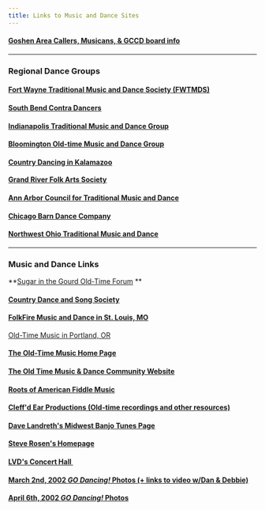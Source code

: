 ```yaml
---
title: Links to Music and Dance Sites
---
```


#### [Goshen Area Callers, Musicans, & GCCD board info](GOTLinks.html)

* * *

### Regional Dance Groups

#### [Fort Wayne Traditional Music and Dance Society (FWTMDS)](http://www.contrafortwayne.org)

#### [South Bend Contra Dancers](http://www.sbcontras.org/)

#### [Indianapolis Traditional Music and Dance Group](http://www.indycontra.org/)

#### [Bloomington Old-time Music and Dance Group](http://bloomingtoncontra.org/)

#### [Country Dancing in Kalamazoo](http://www.albion.edu/math/ram/cdk/)

[**Grand River Folk Arts Society**](http://www.grfolkarts.org/)

#### [Ann Arbor Council for Traditional Music and Dance](http://aactmad.org/)

#### [Chicago Barn Dance Company](http://www.chicagobarndance.com/)

#### [Northwest Ohio Traditional Music and Dance](http://www.notmad.org/)

<center>

* * *

</center>

### Music and Dance Links  

**[Sugar in the Gourd Old-Time Forum](http://forum.sugarinthegourd.com/index.php) **

#### [Country Dance and Song Society](http://www.cdss.org/)

#### [FolkFire Music and Dance in St. Louis, MO](http://www.FolkFire.org/)

[Old-Time Music in Portland, OR](http://www.bubbaguitar.com/)  

#### [The Old-Time Music Home Page](http://www.oldtimemusic.com/)

#### [The Old Time Music & Dance Community Website](http://oldtimemusicanddance.homestead.com/)

#### [Roots of American Fiddle Music](http://www.1001tunes.com/)

#### [Cleff'd Ear Productions (Old-time recordings and other resources)](mailto:cleffd_ear@yahoo.com)

#### [Dave Landreth's Midwest Banjo Tunes Page](http://www.banjoboysbrain.com/)

#### [Steve Rosen's Homepage](http://www.rosenbanjo.com/)

#### [LVD's Concert Hall ](http://lvds.info/)

#### [March 2nd, 2002 _GO Dancing!_ Photos (+ links to video w/Dan & Debbie)](/3-2-02.html)

#### [April 6th, 2002 _GO Dancing!_ Photos](/4-6-02.html)